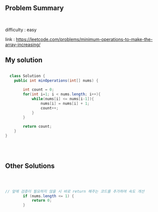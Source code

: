 ## Problem Summary


<br>

difficulty : easy <br>

link : https://leetcode.com/problems/minimum-operations-to-make-the-array-increasing/ <br>



## My solution

```java

  class Solution {
    public int minOperations(int[] nums) {
        
        int count = 0;
        for(int i=1; i < nums.length; i++){
            while(nums[i] <= nums[i-1]){
                nums[i] = nums[i] + 1;
                count++;
            }
        }
        
        return count;
    }
}

```
<br><br>

## Other Solutions

<br>

```java

// 앞에 검증이 필요하지 않을 시 바로 return 해주는 코드를 추가하여 속도 개선
        if (nums.length <= 1) {
            return 0;
        }



```
